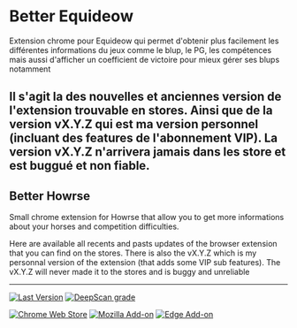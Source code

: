 # Better Equideow
Extension chrome pour Equideow qui permet d'obtenir plus facilement les
différentes informations du jeux comme le blup, le PG, les compétences mais
aussi d'afficher un coefficient de victoire pour mieux gérer ses blups notamment

Il s'agit la des nouvelles et anciennes version de l'extension trouvable en stores. 
Ainsi que de la version vX.Y.Z qui est ma version personnel (incluant des features de l'abonnement VIP).
La version vX.Y.Z n'arrivera jamais dans les store et est buggué et non fiable.
---
## Better Howrse
Small chrome extension for Howrse that allow you to get more informations about
your horses and competition difficulties.

Here are available all recents and pasts updates of the browser extension that you can find on the stores.
There is also the vX.Y.Z which is my personnal version of the extension (that adds some VIP sub features).
The vX.Y.Z will never made it to the stores and is buggy and unreliable

---
[![Last Version](https://img.shields.io/badge/last%20version-v1.4.0-informational)](#)
[![DeepScan grade](https://deepscan.io/api/teams/17688/projects/21040/branches/592899/badge/grade.svg)](https://deepscan.io/dashboard#view=project&tid=17688&pid=21040&bid=592899)

[![Chrome Web Store](https://img.shields.io/chrome-web-store/v/gkopbgamdhaolbjalfcbmbjkjcmgffjp)](https://chrome.google.com/webstore/detail/better-equideow/gkopbgamdhaolbjalfcbmbjkjcmgffjp)
[![Mozilla Add-on](https://img.shields.io/amo/v/better-equideow)](https://addons.mozilla.org/fr/firefox/addon/better-equideow/)
[![Edge Add-on](https://img.shields.io/badge/dynamic/json?label=edge%20add-on&prefix=v&query=%24.version&url=https%3A%2F%2Fmicrosoftedge.microsoft.com%2Faddons%2Fgetproductdetailsbycrxid%2Finmcglblgnoceekbpkheihppombhdenf)](https://microsoftedge.microsoft.com/addons/detail/arxivutils/inmcglblgnoceekbpkheihppombhdenf)
